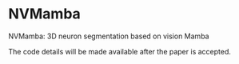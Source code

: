 # NVMamba
NVMamba: 3D neuron segmentation based on vision Mamba

The code details will be made available after the paper is accepted.
